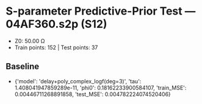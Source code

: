 # S-parameter Predictive-Prior Test — 04AF360.s2p (S12)
- Z0: 50.00 Ω
- Train points: 152  |  Test points: 37

## Baseline
- {'model': 'delay+poly_complex_logf(deg=3)', 'tau': 1.408041947859289e-11, 'phi0': 0.18162233900584107, 'train_MSE': 0.00446711268891858, 'test_MSE': 0.004782224074520406}